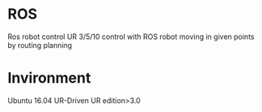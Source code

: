 # ROS
Ros robot control
UR 3/5/10 control with ROS 
robot moving in given points by routing planning
# Invironment
Ubuntu 16.04 UR-Driven 
UR edition>3.0
